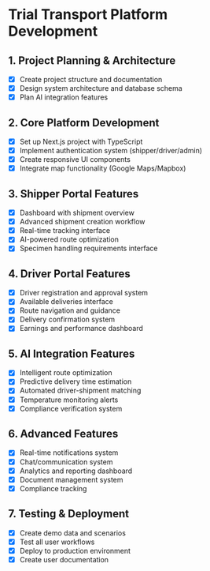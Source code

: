 # Trial Transport Platform Development

## 1. Project Planning & Architecture
- [x] Create project structure and documentation
- [x] Design system architecture and database schema
- [x] Plan AI integration features

## 2. Core Platform Development
- [x] Set up Next.js project with TypeScript
- [x] Implement authentication system (shipper/driver/admin)
- [x] Create responsive UI components
- [x] Integrate map functionality (Google Maps/Mapbox)

## 3. Shipper Portal Features
- [x] Dashboard with shipment overview
- [x] Advanced shipment creation workflow
- [x] Real-time tracking interface
- [x] AI-powered route optimization
- [x] Specimen handling requirements interface

## 4. Driver Portal Features
- [x] Driver registration and approval system
- [x] Available deliveries interface
- [x] Route navigation and guidance
- [x] Delivery confirmation system
- [x] Earnings and performance dashboard

## 5. AI Integration Features
- [x] Intelligent route optimization
- [x] Predictive delivery time estimation
- [x] Automated driver-shipment matching
- [x] Temperature monitoring alerts
- [x] Compliance verification system

## 6. Advanced Features
- [x] Real-time notifications system
- [x] Chat/communication system
- [x] Analytics and reporting dashboard
- [x] Document management system
- [x] Compliance tracking

## 7. Testing & Deployment
- [x] Create demo data and scenarios
- [x] Test all user workflows
- [x] Deploy to production environment
- [x] Create user documentation